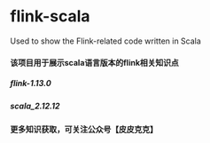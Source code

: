 # flink-scala
Used to show the Flink-related code written in Scala

#### 该项目用于展示scala语言版本的flink相关知识点
##### flink-1.13.0
##### scala_2.12.12
#### 更多知识获取，可关注公众号【皮皮克克】

